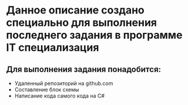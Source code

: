 # **Данное описание создано специально для выполнения последнего задания в программе IT специализация**

## Для выполнения задания понадобится:

* Удаленный репозиторий на github.com
* Составление блок схемы
* Написание кода самого кода на C#